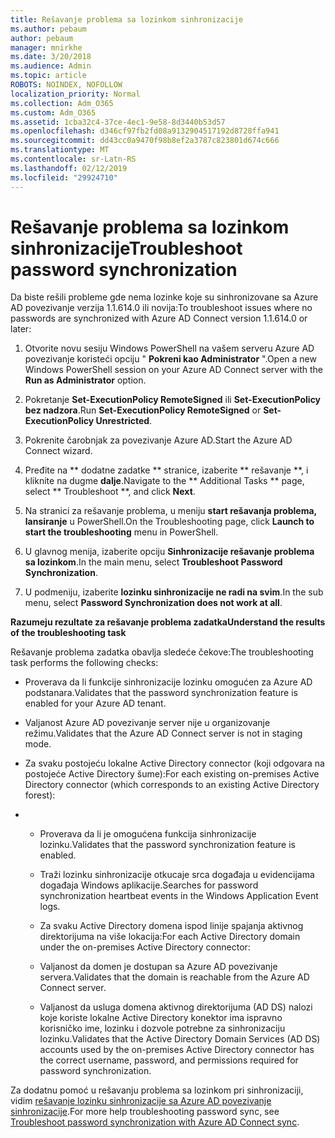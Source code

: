 ```yaml
---
title: Rešavanje problema sa lozinkom sinhronizacije
ms.author: pebaum
author: pebaum
manager: mnirkhe
ms.date: 3/20/2018
ms.audience: Admin
ms.topic: article
ROBOTS: NOINDEX, NOFOLLOW
localization_priority: Normal
ms.collection: Adm_O365
ms.custom: Adm_O365
ms.assetid: 1cba32c4-37ce-4ec1-9e58-8d3440b53d57
ms.openlocfilehash: d346cf97fb2fd08a9132904517192d8728ffa941
ms.sourcegitcommit: dd43cc0a9470f98b8ef2a3787c823801d674c666
ms.translationtype: MT
ms.contentlocale: sr-Latn-RS
ms.lasthandoff: 02/12/2019
ms.locfileid: "29924710"
---
```

# <a name="troubleshoot-password-synchronization"></a><span data-ttu-id="6ad5f-102">Rešavanje problema sa lozinkom sinhronizacije</span><span class="sxs-lookup"><span data-stu-id="6ad5f-102">Troubleshoot password synchronization</span></span>

<span data-ttu-id="6ad5f-103">Da biste rešili probleme gde nema lozinke koje su sinhronizovane sa Azure AD povezivanje verzija 1.1.614.0 ili novija:</span><span class="sxs-lookup"><span data-stu-id="6ad5f-103">To troubleshoot issues where no passwords are synchronized with Azure AD Connect version 1.1.614.0 or later:</span></span>
  
1. <span data-ttu-id="6ad5f-104">Otvorite novu sesiju Windows PowerShell na vašem serveru Azure AD povezivanje koristeći opciju " **Pokreni kao Administrator** ".</span><span class="sxs-lookup"><span data-stu-id="6ad5f-104">Open a new Windows PowerShell session on your Azure AD Connect server with the **Run as Administrator** option.</span></span> 
    
2. <span data-ttu-id="6ad5f-105">Pokretanje **Set-ExecutionPolicy RemoteSigned** ili **Set-ExecutionPolicy bez nadzora**.</span><span class="sxs-lookup"><span data-stu-id="6ad5f-105">Run **Set-ExecutionPolicy RemoteSigned** or **Set-ExecutionPolicy Unrestricted**.</span></span> 
    
3. <span data-ttu-id="6ad5f-106">Pokrenite čarobnjak za povezivanje Azure AD.</span><span class="sxs-lookup"><span data-stu-id="6ad5f-106">Start the Azure AD Connect wizard.</span></span>
    
4. <span data-ttu-id="6ad5f-107">Pređite na \*\* dodatne zadatke \*\* stranice, izaberite \*\* rešavanje \*\*, i kliknite na dugme **dalje**.</span><span class="sxs-lookup"><span data-stu-id="6ad5f-107">Navigate to the \*\* Additional Tasks \*\* page, select \*\* Troubleshoot \*\*, and click **Next**.</span></span> 
    
5. <span data-ttu-id="6ad5f-108">Na stranici za rešavanje problema, u meniju **start rešavanja problema, lansiranje** u PowerShell.</span><span class="sxs-lookup"><span data-stu-id="6ad5f-108">On the Troubleshooting page, click **Launch to start the troubleshooting** menu in PowerShell.</span></span> 
    
6. <span data-ttu-id="6ad5f-109">U glavnog menija, izaberite opciju **Sinhronizacije rešavanje problema sa lozinkom**.</span><span class="sxs-lookup"><span data-stu-id="6ad5f-109">In the main menu, select **Troubleshoot Password Synchronization**.</span></span> 
    
7. <span data-ttu-id="6ad5f-110">U podmeniju, izaberite **lozinku sinhronizacije ne radi na svim**.</span><span class="sxs-lookup"><span data-stu-id="6ad5f-110">In the sub menu, select **Password Synchronization does not work at all**.</span></span> 
    
 <span data-ttu-id="6ad5f-111">**Razumeju rezultate za rešavanje problema zadatka**</span><span class="sxs-lookup"><span data-stu-id="6ad5f-111">**Understand the results of the troubleshooting task**</span></span>
  
<span data-ttu-id="6ad5f-112">Rešavanje problema zadatka obavlja sledeće čekove:</span><span class="sxs-lookup"><span data-stu-id="6ad5f-112">The troubleshooting task performs the following checks:</span></span>
  
- <span data-ttu-id="6ad5f-113">Proverava da li funkcije sinhronizacije lozinku omogućen za Azure AD podstanara.</span><span class="sxs-lookup"><span data-stu-id="6ad5f-113">Validates that the password synchronization feature is enabled for your Azure AD tenant.</span></span>
    
- <span data-ttu-id="6ad5f-114">Valjanost Azure AD povezivanje server nije u organizovanje režimu.</span><span class="sxs-lookup"><span data-stu-id="6ad5f-114">Validates that the Azure AD Connect server is not in staging mode.</span></span>
    
- <span data-ttu-id="6ad5f-115">Za svaku postojeću lokalne Active Directory connector (koji odgovara na postojeće Active Directory šume):</span><span class="sxs-lookup"><span data-stu-id="6ad5f-115">For each existing on-premises Active Directory connector (which corresponds to an existing Active Directory forest):</span></span>
    
- 
  - <span data-ttu-id="6ad5f-116">Proverava da li je omogućena funkcija sinhronizacije lozinku.</span><span class="sxs-lookup"><span data-stu-id="6ad5f-116">Validates that the password synchronization feature is enabled.</span></span>
    
  - <span data-ttu-id="6ad5f-117">Traži lozinku sinhronizacije otkucaje srca događaja u evidencijama događaja Windows aplikacije.</span><span class="sxs-lookup"><span data-stu-id="6ad5f-117">Searches for password synchronization heartbeat events in the Windows Application Event logs.</span></span>
    
  - <span data-ttu-id="6ad5f-118">Za svaku Active Directory domena ispod linije spajanja aktivnog direktorijuma na više lokacija:</span><span class="sxs-lookup"><span data-stu-id="6ad5f-118">For each Active Directory domain under the on-premises Active Directory connector:</span></span>
    
  - <span data-ttu-id="6ad5f-119">Valjanost da domen je dostupan sa Azure AD povezivanje servera.</span><span class="sxs-lookup"><span data-stu-id="6ad5f-119">Validates that the domain is reachable from the Azure AD Connect server.</span></span>
    
  - <span data-ttu-id="6ad5f-120">Valjanost da usluga domena aktivnog direktorijuma (AD DS) nalozi koje koriste lokalne Active Directory konektor ima ispravno korisničko ime, lozinku i dozvole potrebne za sinhronizaciju lozinku.</span><span class="sxs-lookup"><span data-stu-id="6ad5f-120">Validates that the Active Directory Domain Services (AD DS) accounts used by the on-premises Active Directory connector has the correct username, password, and permissions required for password synchronization.</span></span>
    
<span data-ttu-id="6ad5f-121">Za dodatnu pomoć u rešavanju problema sa lozinkom pri sinhronizaciji, vidim [rešavanje lozinku sinhronizacije sa Azure AD povezivanje sinhronizacije](https://docs.microsoft.com/azure/active-directory/connect/active-directory-aadconnectsync-troubleshoot-password-synchronization).</span><span class="sxs-lookup"><span data-stu-id="6ad5f-121">For more help troubleshooting password sync, see [Troubleshoot password synchronization with Azure AD Connect sync](https://docs.microsoft.com/azure/active-directory/connect/active-directory-aadconnectsync-troubleshoot-password-synchronization).</span></span>
  

